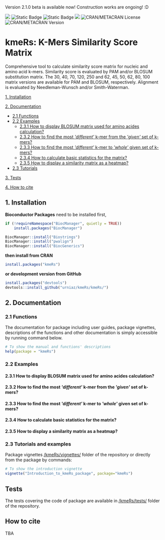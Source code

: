 Version 2.1.0 beta is available now! Construction works are ongoing! :D

![](https://img.shields.io/badge/%20Bioconductor%20BiocCheck-true-green.svg)  ![Static Badge](https://img.shields.io/badge/A-brightgreen?style=flat&logo=Codacy&label=code%20quality)  ![Static Badge](https://img.shields.io/badge/98%25-brightgreen?style=flat&logo=Codacy&label=coverage)  ![](https://img.shields.io/badge/build-passing-brightgreen?style=flat&label=circleci)  ![CRAN/METACRAN License](https://img.shields.io/cran/l/kmeRs)  ![CRAN/METACRAN Version](https://img.shields.io/cran/v/kmeRs)


# kmeRs: K-Mers Similarity Score Matrix

Comprehensive tool to calculate similarity score matrix for nucleic and amino acid k-mers. Similarity score is evaluated by PAM and/or BLOSUM substitution matrix. The 30, 40, 70, 120, 250 and 62, 45, 50, 62, 80, 100 matrix versions are available for PAM and BLOSUM, respectively. Alignment is evaluated by Needleman-Wunsch and/or Smith-Waterman. 

[1. Installation](#installation)

[2. Documentation](#documentation)
- [2.1 Functions](#)
- [2.2 Examples](#)
    - [2.3.1 How to display BLOSUM matrix used for amino acides calculation?](#how-to-display-pam-or-blosum-matrix-used-for-amino-acides-calculation)
    - [2.3.2 How to find the most *'different'* k-mer from the *'given'* set of k-mers?](#)
    - [2.3.3 How to find the most *'different'* k-mer to *'whole'* given set of k-mers? ](#)
    - [2.3.4 How to calculate basic statistics for the matrix?](#)
    - [2.3.5 How to display a similarity matrix as a heatmap?](#)
- [2.3 Tutorials](#)
    
[3. Tests](#tests)

[4. How to cite](#how-to-cite)

## 1. Installation

**Bioconductor Packages** need to be installed first,
```r
if (!requireNamespace("BiocManager", quietly = TRUE))
    install.packages("BiocManager")

BiocManager::install("Biostrings")
BiocManager::install("pwalign")
BiocManager::install("BiocGenerics")
```
**then install from CRAN**
```r
install.packages("kmeRs")
```
**or development version from GitHub**
```r
install.packages("devtools")
devtools::install_github("urniaz/kmeRs/kmeRs/")
```

## 2. Documentation

### 2.1 Functions
The documentation for package including user guides, package vignettes, descriptions of the functions and other documentation is simply accessible by running command below.

```r
# To show the manual and functions' descriptions 
help(package = "kmeRs")
```

### 2.2 Examples

#### 2.3.1 How to display BLOSUM matrix used for amino acides calculation?

#### 2.3.2 How to find the most *'different'* k-mer from the *'given'* set of k-mers?

#### 2.3.3 How to find the most *'different'* k-mer to *'whole'* given set of k-mers?

#### 2.3.4 How to calculate basic statistics for the matrix?

#### 2.3.5 How to display a similarity matrix as a heatmap?


### 2.3 Tutorials and examples
Package vignettes [/kmeRs/vignettes/](/kmeRs/vignettes/) folder of the repository or directly from the package by commands:
```r
# To show the introduction vignette
vignette("Introduction_to_kmeRs_package", package="kmeRs")
```

## Tests
The tests covering the code of package are available in [/kmeRs/tests/](/kmeRs/tests/) folder of the repository.

## How to cite

TBA
